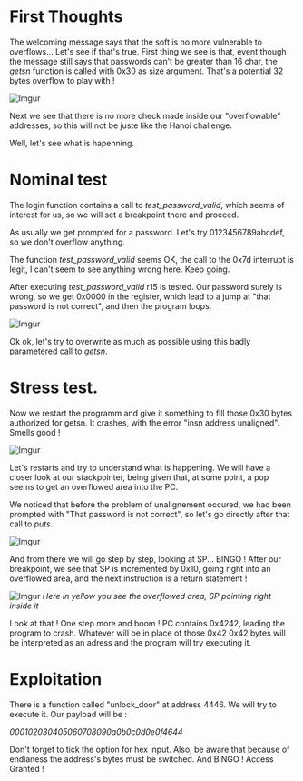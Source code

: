 # First Thoughts

The welcoming message says that the soft is no more vulnerable to overflows... Let's see if that's true.
First thing we see is that, event though the message still says that passwords can't be greater than 16 char, the *getsn* function is called with 0x30 as size argument. That's a potential 32 bytes overflow to play with !

![Imgur](https://imgur.com/vllYSUH.png)

Next we see that there is no more check made inside our "overflowable" addresses, so this will not be juste like the Hanoi challenge.

Well, let's see what is hapenning.

# Nominal test

The login function contains a call to *test_password_valid*, which seems of interest for us, so we will set a breakpoint there and proceed.

As usually we get prompted for a password. Let's try 0123456789abcdef, so we don't overflow anything.

The function *test_password_valid* seems OK, the call to the 0x7d interrupt is legit, I can't seem to see anything wrong here. Keep going.

After executing *test_password_valid* r15 is tested. Our password surely is wrong, so we get 0x0000 in the register, which lead to a jump at "that password is not correct", and then the program loops.

![Imgur](https://imgur.com/zYSF8za.png)

Ok ok, let's try to overwrite as much as possible using this badly parametered call to *getsn*.

# Stress test.

Now we restart the programm and give it something to fill those 0x30 bytes authorized for getsn.
It crashes, with the error "insn address unaligned". Smells good !

![Imgur](https://imgur.com/kABxDLg.png)

Let's restarts and try to understand what is happening. We will have a closer look at our stackpointer, being given that, at some point, a pop seems to get an overflowed area into the PC.

We noticed that before the problem of unalignement occured, we had been prompted with "That password is not correct", so let's go directly after that call to *puts*.

![Imgur](https://imgur.com/XolEPGO.png)

And from there we will go step by step, looking at SP... BINGO ! After our breakpoint, we see that SP is incremented by 0x10, going right into an overflowed area, and the next instruction is a return statement !

![Imgur](https://imgur.com/esWOu3p.png)
*Here in yellow you see the overflowed area, SP pointing right inside it*

Look at that ! One step more and boom ! PC contains 0x4242, leading the program to crash. Whatever will be in place of those 0x42 0x42 bytes will be interpreted as an adress and the program will try executing it.

# Exploitation

There is a function called "unlock_door" at address 4446. We will try to execute it. Our payload will be :

*000102030405060708090a0b0c0d0e0f4644*

Don't forget to tick the option for hex input. Also, be aware that because of endianess the address's bytes must be switched. 
And BINGO ! Access Granted !
